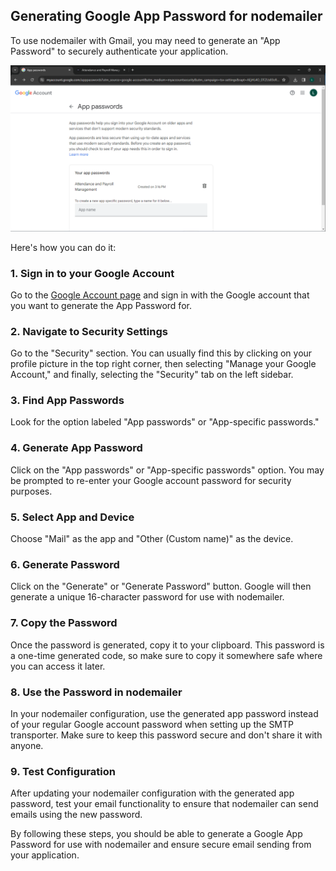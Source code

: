 ## Generating Google App Password for nodemailer
To use nodemailer with Gmail, you may need to generate an "App Password" to securely authenticate your application.

![Preview](/public/GoogleAppPasswords.png)

Here's how you can do it:

### 1. Sign in to your Google Account
Go to the [Google Account page](https://myaccount.google.com/) and sign in with the Google account that you want to generate the App Password for.

### 2. Navigate to Security Settings
Go to the "Security" section. You can usually find this by clicking on your profile picture in the top right corner, then selecting "Manage your Google Account," and finally, selecting the "Security" tab on the left sidebar.

### 3. Find App Passwords
Look for the option labeled "App passwords" or "App-specific passwords."

### 4. Generate App Password
Click on the "App passwords" or "App-specific passwords" option. You may be prompted to re-enter your Google account password for security purposes.

### 5. Select App and Device
Choose "Mail" as the app and "Other (Custom name)" as the device.

### 6. Generate Password
Click on the "Generate" or "Generate Password" button. Google will then generate a unique 16-character password for use with nodemailer.

### 7. Copy the Password
Once the password is generated, copy it to your clipboard. This password is a one-time generated code, so make sure to copy it somewhere safe where you can access it later.

### 8. Use the Password in nodemailer
In your nodemailer configuration, use the generated app password instead of your regular Google account password when setting up the SMTP transporter. Make sure to keep this password secure and don't share it with anyone.

### 9. Test Configuration
After updating your nodemailer configuration with the generated app password, test your email functionality to ensure that nodemailer can send emails using the new password.

By following these steps, you should be able to generate a Google App Password for use with nodemailer and ensure secure email sending from your application.
